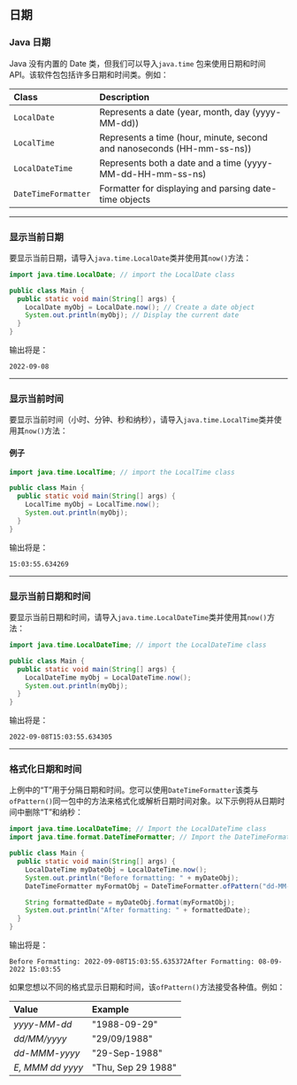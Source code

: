 

## 日期

### Java 日期

Java 没有内置的 Date 类，但我们可以导入`java.time` 包来使用日期和时间 API。该软件包包括许多日期和时间类。例如：

| Class               | Description                                                  |
| :------------------ | :----------------------------------------------------------- |
| `LocalDate`         | Represents a date (year, month, day (yyyy-MM-dd))            |
| `LocalTime`         | Represents a time (hour, minute, second and nanoseconds (HH-mm-ss-ns)) |
| `LocalDateTime`     | Represents both a date and a time (yyyy-MM-dd-HH-mm-ss-ns)   |
| `DateTimeFormatter` | Formatter for displaying and parsing date-time objects       |

------

### 显示当前日期

要显示当前日期，请导入`java.time.LocalDate`类并使用其`now()`方法：

```java
import java.time.LocalDate; // import the LocalDate class

public class Main {
  public static void main(String[] args) {
    LocalDate myObj = LocalDate.now(); // Create a date object
    System.out.println(myObj); // Display the current date
  }
}
```

输出将是：

```
2022-09-08
```

------

### 显示当前时间

要显示当前时间（小时、分钟、秒和纳秒），请导入`java.time.LocalTime`类并使用其`now()`方法：

#### 例子

```java
import java.time.LocalTime; // import the LocalTime class

public class Main {
  public static void main(String[] args) {
    LocalTime myObj = LocalTime.now();
    System.out.println(myObj);
  }
}
```

输出将是：

```
15:03:55.634269
```

------

### 显示当前日期和时间

要显示当前日期和时间，请导入`java.time.LocalDateTime`类并使用其`now()`方法：

```java
import java.time.LocalDateTime; // import the LocalDateTime class

public class Main {
  public static void main(String[] args) {
    LocalDateTime myObj = LocalDateTime.now();
    System.out.println(myObj);
  }
}
```

输出将是：

```
2022-09-08T15:03:55.634305
```

------

### 格式化日期和时间

上例中的“T”用于分隔日期和时间。您可以使用`DateTimeFormatter`该类与`ofPattern()`同一包中的方法来格式化或解析日期时间对象。以下示例将从日期时间中删除“T”和纳秒：

```java
import java.time.LocalDateTime; // Import the LocalDateTime class
import java.time.format.DateTimeFormatter; // Import the DateTimeFormatter class

public class Main {
  public static void main(String[] args) {
    LocalDateTime myDateObj = LocalDateTime.now();
    System.out.println("Before formatting: " + myDateObj);
    DateTimeFormatter myFormatObj = DateTimeFormatter.ofPattern("dd-MM-yyyy HH:mm:ss");

    String formattedDate = myDateObj.format(myFormatObj);
    System.out.println("After formatting: " + formattedDate);
  }
}
```

输出将是：

```
Before Formatting: 2022-09-08T15:03:55.635372After Formatting: 08-09-2022 15:03:55
```

如果您想以不同的格式显示日期和时间，该`ofPattern()`方法接受各种值。例如：

| Value            | Example            |
| :--------------- | :----------------- |
| *yyyy-MM-dd*     | "1988-09-29"       |
| *dd/MM/yyyy*     | "29/09/1988"       |
| *dd-MMM-yyyy*    | "29-Sep-1988"      |
| *E, MMM dd yyyy* | "Thu, Sep 29 1988" |

